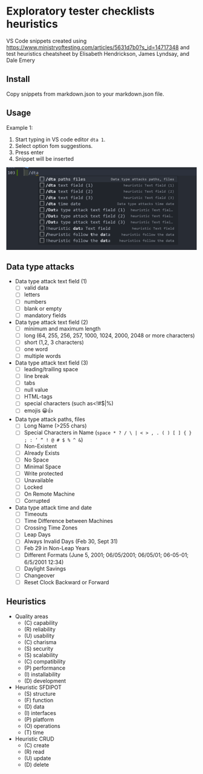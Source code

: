 # Exploratory tester checklists heuristics

VS Code snippets created using <https://www.ministryoftesting.com/articles/5631d7b0?s_id=14717348> and test heuristics cheatsheet by Elisabeth Hendrickson, James Lyndsay, and Dale Emery

## Install

Copy snippets from markdown.json to your markdown.json file.

## Usage

Example 1:

1. Start typing in VS code editor `dta 1`.
2. Select option fom suggestions.
3. Press enter
4. Snippet will be inserted

![](media/example1.png)

## Data type attacks

- Data type attack text field (1)
  - [ ] valid data
  - [ ] letters
  - [ ] numbers
  - [ ] blank or empty
  - [ ] mandatory fields
- Data type attack text field (2)
  - [ ] minimum and maximum length
  - [ ] long (64, 255, 256, 257, 1000, 1024, 2000, 2048 or more characters)
  - [ ] short (1,2, 3 characters)
  - [ ] one word
  - [ ] multiple words
- Data type attack text field (3)
  - [ ] leading/trailing space
  - [ ] line break
  - [ ] tabs
  - [ ] null value
  - [ ] HTML-tags
  - [ ] special characters (such as<!#$|%)
  - [ ] emojis 😀👍
- Data type attack  paths, files
  - [ ] Long Name (>255 chars)
  - [ ] Special Characters in Name (`space * ? / \ | < > , . ( ) [ ] { } ; : ‘ “ !
@ # $ % ^ &`)
  - [ ] Non-Existent
  - [ ] Already Exists
  - [ ] No Space
  - [ ] Minimal Space
  - [ ] Write protected
  - [ ] Unavailable
  - [ ] Locked
  - [ ] On Remote Machine
  - [ ] Corrupted
- Data type attack time and date
  - [ ] Timeouts
  - [ ] Time Difference between Machines
  - [ ] Crossing Time Zones
  - [ ] Leap Days
  - [ ] Always Invalid Days (Feb 30, Sept 31)
  - [ ] Feb 29 in Non-Leap Years
  - [ ] Different Formats (June 5, 2001; 06/05/2001; 06/05/01; 06-05-01; 6/5/2001 12:34)
  - [ ] Daylight Savings
  - [ ] Changeover
  - [ ] Reset Clock Backward or Forward

## Heuristics

- Quality areas
  - (C) capability
  - (R) reliability
  - (U) usability
  - (C) charisma
  - (S) security
  - (S) scalability
  - (C) compatibility
  - (P) performance
  - (I) installability
  - (D) development
- Heuristic SFDIPOT
  - (S) structure
  - (F) function
  - (D) data
  - (I) interfaces
  - (P) platform
  - (O) operations
  - (T) time
- Heuristic CRUD
  - (C) create
  - (R) read
  - (U) update
  - (D) delete